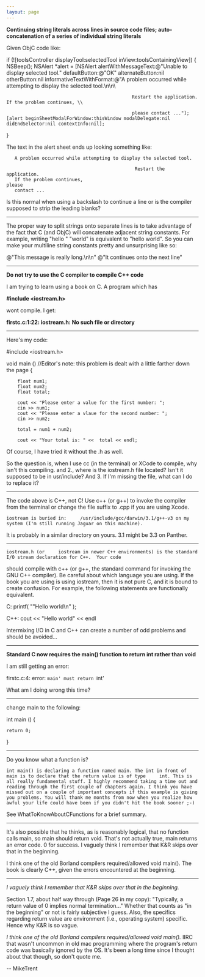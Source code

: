 ```yaml
---
layout: page
---
```


**Continuing string literals across lines in source code files; auto-concatenation of a series of individual string literals**

Given ObjC code like:

    
  if (![toolsController displayTool:selectedTool inView:toolsContainingView]) {
    NSBeep();
    NSAlert *alert = [NSAlert alertWithMessageText:@"Unable to display selected tool."
                      defaultButton:@"OK" alternateButton:nil otherButton:nil 
                      informativeTextWithFormat:@"A problem occurred while attempting to display the selected tool.\n\n\\

                                                  Restart the application. If the problem continues, \\

                                                  please contact ..."];
    [alert beginSheetModalForWindow:thisWindow modalDelegate:nil didEndSelector:nil contextInfo:nil];
  }


The text in the alert sheet ends up looking something like:
    
       A problem occurred while attempting to display the selected tool.

                                                   Restart the application. 
       If the problem continues,                                     please 
       contact ...


Is this normal when using a backslash to continue a line or is the compiler supposed to strip the leading blanks?

----

The proper way to split strings onto separate lines is to take advantage of the fact that C (and ObjC) will concatenate adjacent string constants. For example, writing "hello " "world" is equivalent to "hello world". So you can make your multiline string constants pretty and unsurprising like so:

    
@"This message is really long.\n\n"
@"It continues onto the next line"


----

**Do not try to use the C compiler to compile C++ code**

I am trying to learn using a book on C. A program which has 

**#include <iostream.h>**

wont compile. I get:

**firstc.c:1:22: iostream.h: No such file or directory**

----


Here's my code:

    
#include <iostream.h>

void main ()        //Editor's note: this problem is dealt with a little farther down the page
{

        float num1;
        float num2;
        float total;

        cout << "Please enter a value for the first number: ";
        cin >> num1;
        cout << "Please enter a vlaue for the second number: ";
        cin >> num2;

        total = num1 + num2;

        cout << "Your total is: " <<  total << endl;


Of course, I have tried it without the .h as well.

So the question is, when I use cc (in the terminal) or XCode to compile, why isn't this compiling. and 2., where is the iostream.h file located? Isn't it supposed to be in usr/include? And 3. If I'm missing the file, what can I do to replace it?

---

The code above is C++, not C!  Use     c++ (or     g++) to invoke the compiler from the terminal or change the file suffix to .cpp if you are using Xcode.

    iostream is buried in:     /usr/include/gcc/darwin/3.1/g++-v3 on my system (I'm still running Jaguar on this machine).
It is probably in a similar directory on yours.  3.1 might be 3.3 on Panther.

----

    iostream.h (or     iostream in newer C++ environments) is the standard I/O stream declaration for C++.  Your code
should compile with     c++ (or      g++, the standard command for invoking the GNU C++ compiler).  Be careful about
which language you are using.  If the book you are using is using     iostream, then it is not pure C, and it is bound to
create confusion.  For example, the following statements are functionally equivalent.

    
C:      printf( ""Hello world\n" );

C++: cout << "Hello world" << endl


Intermixing I/O in C and C++ can create a number of odd problems and should be avoided...

----

**Standard C now requires the main() function to return int rather than void**

I am still getting an error:

firstc.c:4: error: `main' must return `int'

What am I doing wrong this time?

----

change main to the following:

    
int main ()
{

    return 0;
}


----


Do you know what a function is? 

    int main() is declaring a function named main. The int in front of main is to declare that the return value is of type     int. This is all really fundamental stuff. I highly recommend taking a time out and reading through the first couple of chapters again. I think you have missed out on a couple of important concepts if this example is giving you problems. You will thank me months from now when you realize how awful your life could have been if you didn't hit the book sooner ;-)

See WhatToKnowAboutCFunctions for a brief summary.

----

It's also possible that he thinks, as is reasonably logical, that no function calls main, so main should return void.  That's not actually true, main returns an error code.  0 for success.  I vaguely think I remember that K&R skips over that in the beginning.

I think one of the old Borland compilers required/allowed     void main().  The book is clearly C++, given the errors encountered at the beginning.

----

*I vaguely think I remember that K&R skips over that in the beginning.*

Section 1.7, about half way through  (Page 26 in my copy): "Typically, a return value of 0 implies normal termination..." Whether that counts as "in the beginning" or not is fairly subjective I guess. Also, the specifics regarding return value are environment (i.e., operating system) specific. Hence why K&R is so vague.

*I think one of the old Borland compilers required/allowed     void main().* IIRC that wasn't uncommon in old mac programming where the program's return code was basically ignored by the OS. It's been a long time since I thought about that though, so don't quote me.

-- MikeTrent
